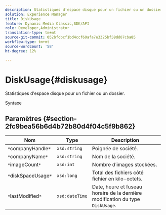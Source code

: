 ```yaml
---
description: Statistiques d'espace disque pour un fichier ou un dossier.
solution: Experience Manager
title: DiskUsage
feature: Dynamic Media Classic,SDK/API
role: Developer,Administrator
translation-type: tm+mt
source-git-commit: 052bfcbcf1bd4ccf60afa7e3325bf58dd07cba85
workflow-type: tm+mt
source-wordcount: '58'
ht-degree: 12%

---
```



# DiskUsage{#diskusage}

Statistiques d&#39;espace disque pour un fichier ou un dossier.

Syntaxe

## Paramètres {#section-2fc9bea56b6d4b72b80d4f04c5f9b862}

| Nom | Type | Description |
|---|---|---|
| `*`companyHandle`*` | `xsd:string` | Poignée de société. |
| `*`companyName`*` | `xsd:string` | Nom de la société. |
| `*`imageCount`*` | `xsd:int` | Nombre d’images stockées. |
| `*`diskSpaceUsage`*` | `xsd:long` | Total des fichiers côté fichier en kilo-octets. |
| `*`lastModified`*` | `xsd:dateTime` | Date, heure et fuseau horaire de la dernière modification du type `DiskUsage`. |

